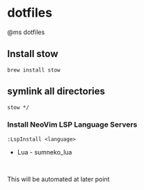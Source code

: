 # dotfiles
@ms dotfiles

## Install stow
```
brew install stow
```

## symlink all directories
```
stow */
```

### Install NeoVim LSP Language Servers
```
:LspInstall <language>
```
- Lua - sumneko_lua

<br>

This will be automated at later point
